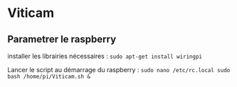 # Viticam

## Parametrer le raspberry

installer les librairies nécessaires : 
`sudo apt-get install wiringpi`

Lancer le script au démarrage du raspberry :
`sudo nano /etc/rc.local
sudo bash /home/pi/Viticam.sh &`
